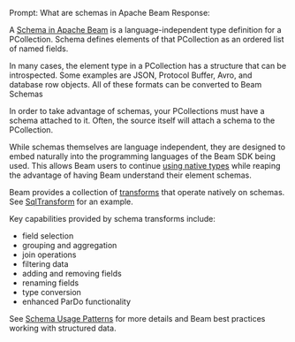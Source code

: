 Prompt:
What are schemas in Apache Beam
Response:

 A [Schema in Apache Beam](https://beam.apache.org/documentation/programming-guide/#schemas) is a language-independent type definition for a PCollection. Schema defines elements of that PCollection as an ordered list of named fields.

In many cases, the element type in a PCollection has a structure that can be introspected. Some examples are JSON, Protocol Buffer, Avro, and database row objects. All of these formats can be converted to Beam Schemas

In order to take advantage of schemas, your PCollections must have a schema attached to it. Often, the source itself will attach a schema to the PCollection.

While schemas themselves are language independent, they are designed to embed naturally into the programming languages of the Beam SDK being used. This allows Beam users to continue [using native types](https://beam.apache.org/documentation/programming-guide/#schemas-for-pl-types) while reaping the advantage of having Beam understand their element schemas.


Beam provides a collection of [transforms](https://beam.apache.org/documentation/programming-guide/#662-schema-transforms) that operate natively on schemas. See [SqlTransform](https://beam.apache.org/documentation/dsls/sql/overview/) for an example.

Key capabilities provided by schema transforms include:
* field selection
* grouping and aggregation
* join operations
* filtering data
* adding and removing fields
* renaming fields
* type conversion
* enhanced ParDo functionality

See [Schema Usage Patterns](https://beam.apache.org/documentation/patterns/schema/) for more details and Beam best practices working with structured data.